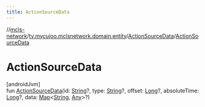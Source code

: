 ```yaml
---
title: ActionSourceData
---
```

//[mcls-network](../../../index.html)/[tv.mycujoo.mclsnetwork.domain.entity](../index.html)/[ActionSourceData](index.html)/[ActionSourceData](-action-source-data.html)



# ActionSourceData



[androidJvm]\
fun [ActionSourceData](-action-source-data.html)(id: [String](https://kotlinlang.org/api/latest/jvm/stdlib/kotlin/-string/index.html)?, type: [String](https://kotlinlang.org/api/latest/jvm/stdlib/kotlin/-string/index.html)?, offset: [Long](https://kotlinlang.org/api/latest/jvm/stdlib/kotlin/-long/index.html)?, absoluteTime: [Long](https://kotlinlang.org/api/latest/jvm/stdlib/kotlin/-long/index.html)?, data: [Map](https://kotlinlang.org/api/latest/jvm/stdlib/kotlin.collections/-map/index.html)&lt;[String](https://kotlinlang.org/api/latest/jvm/stdlib/kotlin/-string/index.html), [Any](https://kotlinlang.org/api/latest/jvm/stdlib/kotlin/-any/index.html)&gt;?)




